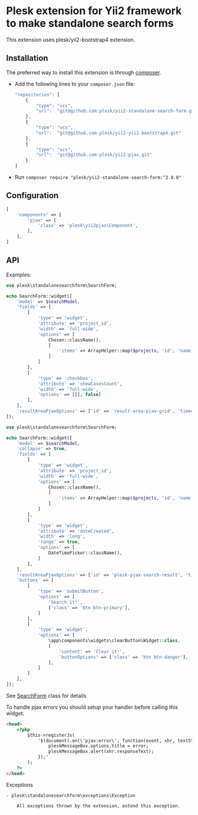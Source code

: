 Plesk extension for Yii2 framework to make standalone search forms
============================

This extension uses plesk/yii2-bootstrap4 extension.

Installation
------------

The preferred way to install this extension is through [composer](http://getcomposer.org/download/).

- Add the following lines to your `composer.json` file:

    ```js
    "repositories": [
        {
            "type": "vcs",
            "url":  "git@github.com:plesk/yii2-standalone-search-form.git"
        },
        {
            "type": "vcs",
            "url":  "git@github.com:plesk/yii2-yii2-bootstrap4.git"
        },
        {
            "type": "vcs",
            "url":  "git@github.com:plesk/yii2-pjax.git"
        }
    ]
    ```

- Run `composer require "plesk/yii2-standalone-search-form:^2.0.0"`


Configuration
------------

```php
[
    'components' => [
        'pjax' => [
            'class' => 'plesk\yii2pjax\Component',
        ],
    ],
]
```

API
------------

Examples:

```php
use plesk\standalonesearchform\SearchForm;

echo SearchForm::widget([
    'model' => $searchModel,
    'fields' => [
        [
            'type' => 'widget',
            'attribute' => 'project_id',
            'width' => 'full-wide',
            'options' => [
                Chosen::className(),
                [
                    'items' => ArrayHelper::map($projects, 'id', 'name'),
                ]
            ]
        ],
        [
            'type' => 'checkbox',
            'attribute' => 'showCasesCount',
            'width' => 'full-wide',
            'options' => [[], false]
        ],
    ],
    'resultAreaPjaxOptions' => ['id' => 'result-area-pjax-grid', 'timeout' => 1000],
]);
```

```php
use plesk\standalonesearchform\SearchForm;

echo SearchForm::widget([
    'model' => $searchModel,
    'collapse' => true,
    'fields' => [
        [
            'type' => 'widget',
            'attribute' => 'project_id',
            'width' => 'full-wide',
            'options' => [
                Chosen::className(),
                [
                    'items' => ArrayHelper::map($projects, 'id', 'name'),
                ]
            ]
        ],
        [
            'type' => 'widget',
            'attribute' => 'dateCreated',
            'width' => 'long',
            'range' => true,
            'options' => [
                DateTimePicker::className(),
            ]
        ],
    ],
    'resultAreaPjaxOptions' => ['id' => 'plesk-pjax-search-result', 'timeout' => 30000],
    'buttons' => [
        [
            'type' => 'submitButton',
            'options' => [
                'Search it!',
                ['class' => 'btn btn-primary'],
            ]
        ],
        [
            'type' => 'widget',
            'options' => [
                \app\components\widgets\clearButton\Widget::class,
                [
                    'content' => 'Clear it!',
                    'buttonOptions' => ['class' => 'btn btn-danger'],
                ],
            ]
        ]
    ],
]);
```
See [SearchForm](SearchForm.php) class for details

To handle pjax errors you should setup your handler before calling this widget.
```html
<head>
    <?php
        $this->registerJs(
            '$(document).on(\'pjax:error\', function(event, xhr, textStatus, error, options) {
                pleskMessageBox.options.title = error;
                pleskMessageBox.alert(xhr.responseText);
            });'
        );
    ?>
</head>

```

Exceptions

    - plesk\standalonesearchform\exceptions\Exception

        All exceptions thrown by the extension, extend this exception.